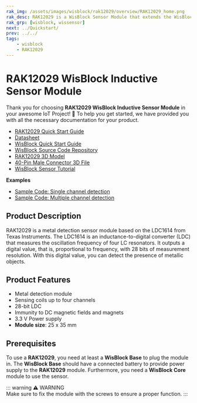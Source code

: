 ```yaml
---
rak_img: /assets/images/wisblock/rak12029/overview/RAK12029_home.png
rak_desc: RAK12029 is a WisBlock Sensor Module that extends the WisBlock system with an inductive sensor. It enables the user to build a metal detector and inductive sensor system that can send measured data and alarm messages over LoRaWAN.
rak_grp: [wisblock, wissensor]
next: ../Quickstart/
prev: ../../
tags:
    - wisblock
    - RAK12029
---
```



# RAK12029 WisBlock Inductive Sensor Module

Thank you for choosing **RAK12029 WisBlock Inductive Sensor Module** in your awesome IoT Project! 🎉 To help you get started, we have provided you with all the necessary documentation for your product.

* [RAK12029 Quick Start Guide](../Quickstart/)
* [Datasheet](../Datasheet/)
* <a href="../../Quickstart/" target="_blank">WisBlock Quick Start Guide</a>
* [WisBlock Source Code Repository](https://github.com/RAKWireless/WisBlock/)
* [RAK12029 3D Model](https://downloads.rakwireless.com/3D_File/WisBlock/3D_RAK12029.stp)
* [40-Pin Male Connector 3D File](https://downloads.rakwireless.com/3D_File/Accessory/WisConnector/M40S1003K6M.stp)
* [WisBlock Sensor Tutorial](/Knowledge-Hub/Learn/WisBlock-Sensor-Tutorial/)


**Examples**

* [Sample Code: Single channel detection](https://github.com/RAKWireless/RAK12029-LDC1614/blob/main/examples/Single_channel_detection/Single_channel_detection.ino)
* [Sample Code: Multiple channel detection](https://github.com/RAKWireless/RAK12029-LDC1614/blob/main/examples/Multichannel_detection/Multichannel_detection.ino)


## Product Description

RAK12029 is a metal detection sensor module based on the LDC1614 from Texas Instruments. The LDC1614 is an inductance-to-digital converter (LDC) that measures the oscillation frequency of four LC resonators. It outputs a digital value, that is, proportional to frequency, with 28 bits of measurement resolution. With this digital value, you can detect the presence of metallic objects.


## Product Features

* Metal detection module
* Sensing coils up to four channels
* 28-bit LDC
* Immunity to DC magnetic fields and magnets
* 3.3&nbsp;V Power supply
* **Module size**: 25 x 35&nbsp;mm

## Prerequisites


To use a **RAK12029**, you need at least a **WisBlock Base** to plug the module in. The **WisBlock Base** should have a connected battery to provide power supply to the **RAK12029** module. Furthermore, you need a **WisBlock Core** module to use the sensor.

::: warning ⚠️ WARNING    
Make sure to fix the module with the screws to ensure a proper function.
:::
